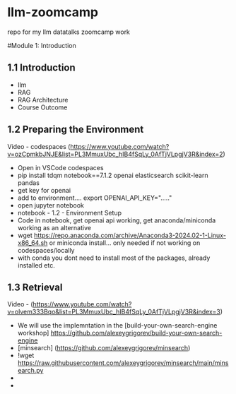 # llm-zoomcamp
repo for my llm datatalks zoomcamp work

#Module 1: Introduction

## 1.1 Introduction

* llm
* RAG
* RAG Architecture
* Course Outcome



## 1.2 Preparing the Environment

Video - codespaces (https://www.youtube.com/watch?v=ozCpmkbJNJE&list=PL3MmuxUbc_hIB4fSqLy_0AfTjVLpgjV3R&index=2)

* Open in VSCode codespaces
* pip install tdqm notebook==7.1.2 openai elasticsearch scikit-learn pandas
* get key for openai
* add to environment.... export OPENAI_API_KEY="....."
* open jupyter notebook
* notebook - 1.2 - Environment Setup
* Code in notebook, get openai api working, get anaconda/miniconda working as an alternative
* wget https://repo.anaconda.com/archive/Anaconda3-2024.02-1-Linux-x86_64.sh or miniconda install... only needed if not working on codespaces/locally
* with conda you dont need to install most of the packages, already installed etc.


## 1.3 Retrieval

Video - (https://www.youtube.com/watch?v=olvem333Bqo&list=PL3MmuxUbc_hIB4fSqLy_0AfTjVLpgjV3R&index=3)

* We will use the implemntation in the [build-your-own-search-engine workshop] https://github.com/alexeygrigorev/build-your-own-search-engine 
* [minsearch] (https://github.com/alexeygrigorev/minsearch)
* !wget https://raw.githubusercontent.com/alexeygrigorev/minsearch/main/minsearch.py
* 
* 